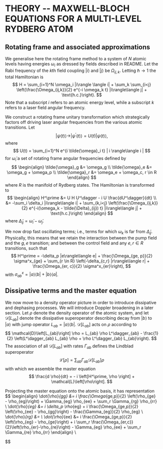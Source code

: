 # THEORY -- MAXWELL-BLOCH EQUATIONS FOR A MULTI-LEVEL RYDBERG ATOM

## Rotating frame and associated approximations

We generalise here the rotating frame method to a system of $N$ atomic levels having energies $\omega_i$ as dressed by fields described in README. Let the Rabi frequency of the $k\text{th}$ field coupling $|i\rangle$ and $|j\rangle$ be $\Omega_{ij,k}$. Letting $\hbar\rightarrow 1$ the total Hamiltonian is
$$
H = \sum_{i=1}^N \omega_i |i\rangle \langle i| + \sum_k \sum_{i<j} \left(\frac{\Omega_{ij,k}}{2} e^{-i \omega_k t} |i\rangle\langle j| + \text{h.c.}\right).
$$
Note that a subscript $i$ refers to an atomic energy level, while a subscript $k$ refers to a laser field angular frequency.

We construct a rotating frame unitary transformation which strategically factors off driving laser angular frequencies from the various atomic transitions. Let
$$
|\psi(t)\rangle \rightarrow |\psi^\prime(t)\rangle = U(t) |\psi(t)\rangle,
$$
where
$$
U(t) = \sum_{i=1}^N e^{i \tilde{\omega}_i t} | i \rangle\langle i |
$$
for $\tilde{\omega}_i$ a set of rotating frame angular frequencies defined by
$$
\begin{align}
\tilde{\omega}_g &= \omega_g \\
\tilde{\omega}_e &= \omega_g + \omega_p \\
\tilde{\omega}_r &= \omega_e + \omega_c, r \in R
\end{align}
$$
where $R$ is the manifold of Rydberg states. The Hamiltonian is transformed to
$$
\begin{align}
H^\prime &= U H U^\dagger - i U \frac{dU^\dagger}{dt} \\
&= -\sum_i \delta_i |i\rangle\langle i| + \sum_{k,i<j} \left(\frac{\Omega_{ij,k}}{2} e^{-i(\omega_k - \tilde{\Delta}_{ij}) t} |i\rangle\langle j| + \text{h.c.}\right)
\end{align}
$$
where $\tilde{\Delta}_{ij} = \tilde{\omega}_i - \tilde{\omega}_j$.

We now drop fast oscillating terms; i.e., terms for which $\omega_k$ is far from $\tilde{\Delta}_{ij}$. Physically, this means that we retain the interaction between the pump field and the $g,e$ transition; and between the control field and any $e,r\in R$ transitions, such that
$$
H^\prime = -\delta_p |e\rangle\langle e| + \frac{\Omega_{ge, p}}{2} \sigma^x_{ge} + \sum_{r \in R} \left(-\delta_{c,r} |r\rangle\langle r| + \frac{\Omega_{er, c}}{2} \sigma^x_{er}\right),
$$
with $\sigma^x_{ab}=|a\rangle\langle b| + |b\rangle\langle a|$.

## Dissipative terms and the master equation

We now move to a density operator picture in order to introduce dissipative and dephasing processes. We will introduce Doppler broadening in a later section. Let $\rho$ denote the density operator of the atomic system, and let $\mathcal{D}\left[L_{ab}\right]$ denote the dissipative superoperator describing decay from $|b\rangle$ to $|a\rangle$ with jump operator $L_{ab} = |a\rangle\langle b|$. $\mathcal{D}\left[L_{ab}\right]$ acts on $\rho$ according to
$$
\mathcal{D}\left[L_{ab}\right] \rho = L_{ab} \rho L^\dagger_{ab} - \frac{1}{2} \left(L^\dagger_{ab} L_{ab} \rho + \rho L^\dagger_{ab} L_{ab}\right).
$$
The association of all $\mathcal{D}[L_{ab}]$ with rates $\Gamma_{ab}$ defines the Lindblad superoperator
$$
\mathcal{L} \left[\rho\right] = \sum_{ab} \Gamma_{ab} \mathcal{D}\left[L_{ab}\right] \rho
$$
with which we assemble the master equation
$$
\frac{d \rho}{dt} = - i \left[H^\prime, \rho \right] + \mathcal{L}\left[\rho\right].
$$

Projecting the master equation onto the atomic basis, it has representation
$$
\begin{align}
\dot{\rho}_{gg} &= i \frac{\Omega_{ge,p}}{2} \left(\rho_{ge} - \rho_{eg}\right) + \Gamma_{eg} \rho_{ee} + \sum_r \Gamma_{rg} \rho_{rr} \\
\dot{\rho}_{eg} &= i \delta_p \rho_{eg} + i \frac{\Omega_{ge,p}}{2} \left(\rho_{ee} - \rho_{gg}\right) - \frac{\Gamma_{eg}}{2} \rho_{eg} \\
\dot{\rho}_{rg} &= \\
\dot{\rho}_{ee} &= i \frac{\Omega_{ge,p}}{2} \left(\rho_{eg} - \rho_{ge}\right) + i \sum_r \frac{\Omega_{er,c}}{2}\left(\rho_{er}-\rho_{re}\right) - \Gamma_{eg} \rho_{ee} + \sum_r \Gamma_{re} \rho_{rr}
\end{align} \\

$$
